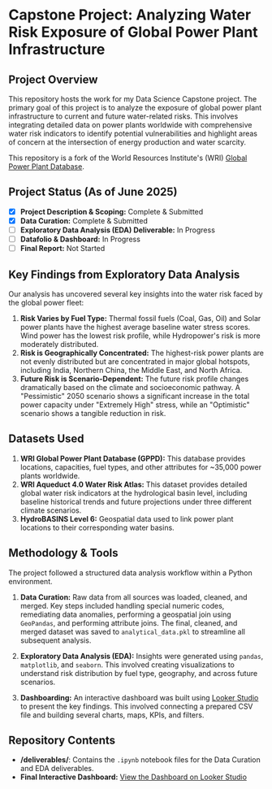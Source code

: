 # Capstone Project: Analyzing Water Risk Exposure of Global Power Plant Infrastructure

## Project Overview

This repository hosts the work for my Data Science Capstone project. The primary goal of this project is to analyze the exposure of global power plant infrastructure to current and future water-related risks. This involves integrating detailed data on power plants worldwide with comprehensive water risk indicators to identify potential vulnerabilities and highlight areas of concern at the intersection of energy production and water scarcity.

This repository is a fork of the World Resources Institute's (WRI) [Global Power Plant Database](https://github.com/wri/global-power-plant-database).

## Project Status (As of June 2025)

* [x] **Project Description & Scoping:** Complete & Submitted
* [x] **Data Curation:** Complete & Submitted
* [ ] **Exploratory Data Analysis (EDA) Deliverable:** In Progress
* [ ] **Datafolio & Dashboard:** In Progress
* [ ] **Final Report:** Not Started

## Key Findings from Exploratory Data Analysis

Our analysis has uncovered several key insights into the water risk faced by the global power fleet:

1.  **Risk Varies by Fuel Type:** Thermal fossil fuels (Coal, Gas, Oil) and Solar power plants have the highest average baseline water stress scores. Wind power has the lowest risk profile, while Hydropower's risk is more moderately distributed.
2.  **Risk is Geographically Concentrated:** The highest-risk power plants are not evenly distributed but are concentrated in major global hotspots, including India, Northern China, the Middle East, and North Africa.
3.  **Future Risk is Scenario-Dependent:** The future risk profile changes dramatically based on the climate and socioeconomic pathway. A "Pessimistic" 2050 scenario shows a significant increase in the total power capacity under "Extremely High" stress, while an "Optimistic" scenario shows a tangible reduction in risk.

## Datasets Used

1.  **WRI Global Power Plant Database (GPPD):** This database provides locations, capacities, fuel types, and other attributes for ~35,000 power plants worldwide.
2.  **WRI Aqueduct 4.0 Water Risk Atlas:** This dataset provides detailed global water risk indicators at the hydrological basin level, including baseline historical trends and future projections under three different climate scenarios.
3.  **HydroBASINS Level 6:** Geospatial data used to link power plant locations to their corresponding water basins.

## Methodology & Tools

The project followed a structured data analysis workflow within a Python environment.

1.  **Data Curation:** Raw data from all sources was loaded, cleaned, and merged. Key steps included handling special numeric codes, remediating data anomalies, performing a geospatial join using `GeoPandas`, and performing attribute joins. The final, cleaned, and merged dataset was saved to `analytical_data.pkl` to streamline all subsequent analysis.

2.  **Exploratory Data Analysis (EDA):** Insights were generated using `pandas`, `matplotlib`, and `seaborn`. This involved creating visualizations to understand risk distribution by fuel type, geography, and across future scenarios.

3.  **Dashboarding:** An interactive dashboard was built using [Looker Studio](https://lookerstudio.google.com/reporting/db75b288-9c6b-4b15-8dd8-f35e03fd3b10) to present the key findings. This involved connecting a prepared CSV file and building several charts, maps, KPIs, and filters.

## Repository Contents

* **/deliverables/**: Contains the `.ipynb` notebook files for the Data Curation and EDA deliverables.
* **Final Interactive Dashboard:** [View the Dashboard on Looker Studio](https://lookerstudio.google.com/reporting/db75b288-9c6b-4b15-8dd8-f35e03fd3b10)
